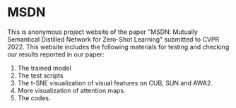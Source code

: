 # MSDN

This is anonymous project website of the paper "MSDN: Mutually Semantical Distilled Network for Zero-Shot Learning" submitted to CVPR 2022. This website includes the following materials for testing and checking our results reported in our paper:

1. The trained model
2. The test scripts
3. The t-SNE visualization of visual features on CUB, SUN and AWA2.
4. More visualization of attention maps.
5. The codes.
